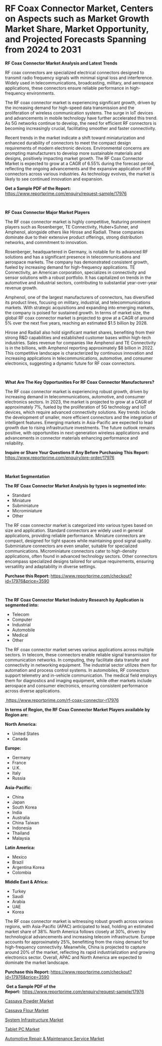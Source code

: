 <p><h1>RF Coax Connector Market, Centers on Aspects such as Market Growth Market Share, Market Opportunity, and Projected Forecasts Spanning from 2024 to 2031</h1></p><p><strong>RF Coax Connector Market Analysis and Latest Trends</strong></p>
<p><p>RF coax connectors are specialized electrical connectors designed to transmit radio frequency signals with minimal signal loss and interference. Widely used in telecommunications, broadcasting, military, and aerospace applications, these connectors ensure reliable performance in high-frequency environments. </p><p>The RF coax connector market is experiencing significant growth, driven by the increasing demand for high-speed data transmission and the proliferation of wireless communication systems. The surge in IoT devices and advancements in mobile technology have further accelerated this trend. As 5G networks continue to develop, the need for efficient RF connectors is becoming increasingly crucial, facilitating smoother and faster connectivity.</p><p>Recent trends in the market indicate a shift toward miniaturization and enhanced durability of connectors to meet the compact design requirements of modern electronic devices. Environmental concerns are prompting manufacturers to develop more sustainable materials and designs, positively impacting market growth. The RF Coax Connector Market is expected to grow at a CAGR of 6.55% during the forecast period, reflecting the ongoing advancements and the expansive application of RF connectors across various industries. As technology evolves, the market is likely to see continued innovation and expansion.</p></p>
<p><strong>Get a Sample PDF of the Report:&nbsp;</strong> <a href="https://www.reportprime.com/enquiry/request-sample/17976?utm_campaign=11&utm_medium=2&utm_source=Github&utm_content=ia&utm_term=20112024&utm_id=rf-coax-connector">https://www.reportprime.com/enquiry/request-sample/17976</a></p>
<p>&nbsp;</p>
<p><strong>RF Coax Connector Major Market Players</strong></p>
<p><p>The RF coax connector market is highly competitive, featuring prominent players such as Rosenberger, TE Connectivity, Huber+Suhner, and Amphenol, alongside others like Hirose and Radiall. These companies dominate due to their extensive product offerings, strong distribution networks, and commitment to innovation.</p><p>Rosenberger, headquartered in Germany, is notable for its advanced RF solutions and has a significant presence in telecommunications and aerospace markets. The company has demonstrated consistent growth, fueled by increasing demand for high-frequency applications. TE Connectivity, an American corporation, specializes in connectivity and sensor solutions with a robust portfolio. It has capitalized on trends in the automotive and industrial sectors, contributing to substantial year-over-year revenue growth.</p><p>Amphenol, one of the largest manufacturers of connectors, has diversified its product lines, focusing on military, industrial, and telecommunications markets. With strategic acquisitions and expanding into emerging markets, the company is poised for sustained growth. In terms of market size, the global RF coax connector market is projected to grow at a CAGR of around 5% over the next five years, reaching an estimated $1.5 billion by 2028.</p><p>Hirose and Radiall also hold significant market shares, benefiting from their strong R&D capabilities and established customer bases within high-tech industries. Sales revenue for companies like Amphenol and TE Connectivity is in the billions, with Amphenol reporting approximately $8 billion in 2022. This competitive landscape is characterized by continuous innovation and increasing applications in telecommunications, automotive, and consumer electronics, suggesting a dynamic future for RF coax connectors.</p></p>
<p>&nbsp;</p>
<p><strong>What Are The Key Opportunities For RF Coax Connector Manufacturers?</strong></p>
<p><p>The RF coax connector market is experiencing robust growth, driven by increasing demand in telecommunications, automotive, and consumer electronics sectors. In 2023, the market is projected to grow at a CAGR of approximately 7%, fueled by the proliferation of 5G technology and IoT devices, which require advanced connectivity solutions. Key trends include the development of smaller, more efficient connectors and the integration of intelligent features. Emerging markets in Asia-Pacific are expected to lead growth due to rising infrastructure investments. The future outlook remains positive, with opportunities in next-generation wireless applications and advancements in connector materials enhancing performance and reliability.</p></p>
<p><strong>Inquire or Share Your Questions If Any Before Purchasing This Report:</strong> <a href="https://www.reportprime.com/enquiry/pre-order/17976?utm_campaign=11&utm_medium=2&utm_source=Github&utm_content=ia&utm_term=20112024&utm_id=rf-coax-connector">https://www.reportprime.com/enquiry/pre-order/17976</a></p>
<p>&nbsp;</p>
<p><strong>Market Segmentation</strong></p>
<p><strong>The RF Coax Connector Market Analysis by types is segmented into:</strong></p>
<p><ul><li>Standard</li><li>Miniature</li><li>Subminiature</li><li>Microminiature</li><li>Other</li></ul></p>
<p><p>The RF coax connector market is categorized into various types based on size and application. Standard connectors are widely used in general applications, providing reliable performance. Miniature connectors are compact, designed for tight spaces while maintaining good signal quality. Subminiature connectors are even smaller, suitable for specialized communications. Microminiature connectors cater to high-density applications, often found in advanced technology sectors. Other connectors encompass specialized designs tailored for unique requirements, ensuring versatility and adaptability in diverse settings.</p></p>
<p><strong>Purchase this Report:&nbsp;</strong><a href="https://www.reportprime.com/checkout?id=17976&price=3590&utm_campaign=11&utm_medium=2&utm_source=Github&utm_content=ia&utm_term=20112024&utm_id=rf-coax-connector">https://www.reportprime.com/checkout?id=17976&price=3590</a></p>
<p>&nbsp;</p>
<p><strong>The RF Coax Connector Market Industry Research by Application is segmented into:</strong></p>
<p><ul><li>Telecom</li><li>Computer</li><li>Industrial</li><li>Automobile</li><li>Medical</li><li>Other</li></ul></p>
<p><p>The RF coax connector market serves various applications across multiple sectors. In telecom, these connectors enable reliable signal transmission for communication networks. In computing, they facilitate data transfer and connectivity in networking equipment. The industrial sector utilizes them for automation and process control systems. In automobiles, RF connectors support telemetry and in-vehicle communication. The medical field employs them for diagnostics and imaging equipment, while other markets include aerospace and consumer electronics, ensuring consistent performance across diverse applications.</p></p>
<p><a href="https://www.reportprime.com/rf-coax-connector-r17976?utm_campaign=11&utm_medium=2&utm_source=Github&utm_content=ia&utm_term=20112024&utm_id=rf-coax-connector">&nbsp;https://www.reportprime.com/rf-coax-connector-r17976</a></p>
<p><strong>In terms of Region, the RF Coax Connector Market Players available by Region are:</strong></p>
<p>
    <p> <strong> North America: </strong>
        <ul>
            <li>United States</li>
            <li>Canada</li>
        </ul>
        </p> 
    <p> <strong> Europe: </strong>
        <ul>
            <li>Germany</li>
            <li>France</li>
            <li>U.K.</li>
            <li>Italy</li>
            <li>Russia</li>
        </ul>
        </p> 
    <p> <strong> Asia-Pacific: </strong>
        <ul>
            <li>China</li>
            <li>Japan</li>
            <li>South Korea</li>
            <li>India</li>
            <li>Australia</li>
            <li>China Taiwan</li>
            <li>Indonesia</li>
            <li>Thailand</li>
            <li>Malaysia</li>
        </ul>
        </p> 
    <p> <strong> Latin America: </strong>
        <ul>
            <li>Mexico</li>
            <li>Brazil</li>
            <li>Argentina Korea</li>
            <li>Colombia</li>
        </ul>
        </p> 
    <p> <strong> Middle East & Africa: </strong>
        <ul>
            <li>Turkey</li>
            <li>Saudi</li>
            <li>Arabia</li>
            <li>UAE</li>
            <li>Korea</li>
        </ul>
    </p>
    </p>
<p><p>The RF coax connector market is witnessing robust growth across various regions, with Asia-Pacific (APAC) anticipated to lead, holding an estimated market share of 38%. North America follows closely at 30%, driven by technological advancements and increasing telecom infrastructure. Europe accounts for approximately 25%, benefitting from the rising demand for high-frequency connectivity. Meanwhile, China is projected to capture around 20% of the market, reflecting its rapid industrialization and growing electronics sector. Overall, APAC and North America are expected to dominate the market landscape.</p></p>
<p><strong>Purchase this Report: </strong><a href="https://www.reportprime.com/checkout?id=17976&price=3590&utm_campaign=11&utm_medium=2&utm_source=Github&utm_content=ia&utm_term=20112024&utm_id=rf-coax-connector">https://www.reportprime.com/checkout?id=17976&price=3590</a></p>
<p>&nbsp;<strong>Get a Sample PDF of the Report:&nbsp;&nbsp;</strong><a href="https://www.reportprime.com/enquiry/request-sample/17976?utm_campaign=11&utm_medium=2&utm_source=Github&utm_content=ia&utm_term=20112024&utm_id=rf-coax-connector">https://www.reportprime.com/enquiry/request-sample/17976</a></p>
<p><strong></strong></p>
<p><p><a href="https://www.linkedin.com/pulse/evaluating-cassava-powder-market-2024-2031-trends-growth-tmyqe?utm_campaign=11&utm_medium=2&utm_source=Github&utm_content=ia&utm_term=20112024&utm_id=rf-coax-connector">Cassava Powder Market</a></p><p><a href="https://www.linkedin.com/pulse/study-global-cassava-flour-market-emphasis-onthe-cagr-104-andthe-l7aue?utm_campaign=11&utm_medium=2&utm_source=Github&utm_content=ia&utm_term=20112024&utm_id=rf-coax-connector">Cassava Flour Market</a></p><p><a href="https://issuu.com/reportprime-2/docs/system-infrastructure-market-size-2_514dba45e32fe7?utm_campaign=11&utm_medium=2&utm_source=Github&utm_content=ia&utm_term=20112024&utm_id=rf-coax-connector">System Infrastructure Market</a></p><p><a href="https://github.com/BryceTownsendr/Market-Research-Report-List-7/blob/main/tablet-pc-market.md?utm_campaign=11&utm_medium=2&utm_source=Github&utm_content=ia&utm_term=20112024&utm_id=rf-coax-connector">Tablet PC Market</a></p><p><a href="https://issuu.com/reportprime-2/docs/automotive-repair-maintenance-servi_de6025f5f21949?utm_campaign=11&utm_medium=2&utm_source=Github&utm_content=ia&utm_term=20112024&utm_id=rf-coax-connector">Automotive Repair & Maintenance Service Market</a></p></p>